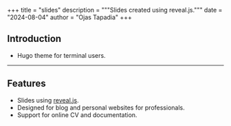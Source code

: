 +++
title = "slides"
description = """Slides created using reveal.js."""
date = "2024-08-04"
author = "Ojas Tapadia"
+++

Introduction
------------

* Hugo theme for terminal users.

---

Features
--------

* Slides using [reveal.js][1].
* Designed for blog and personal websites for professionals.
* Support for online CV and documentation.

[1]: https://revealjs.com/

